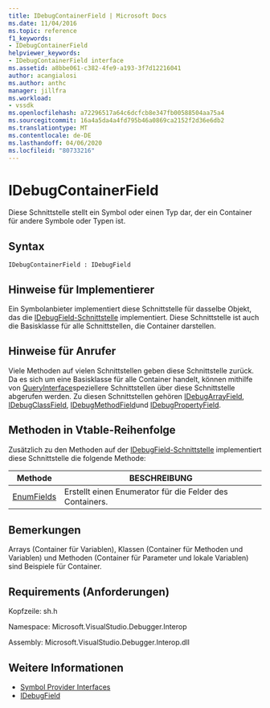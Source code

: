 ```yaml
---
title: IDebugContainerField | Microsoft Docs
ms.date: 11/04/2016
ms.topic: reference
f1_keywords:
- IDebugContainerField
helpviewer_keywords:
- IDebugContainerField interface
ms.assetid: a8bbe061-c382-4fe9-a193-3f7d12216041
author: acangialosi
ms.author: anthc
manager: jillfra
ms.workload:
- vssdk
ms.openlocfilehash: a72296517a64c6dcfcb8e347fb00588504aa75a4
ms.sourcegitcommit: 16a4a5da4a4fd795b46a0869ca2152f2d36e6db2
ms.translationtype: MT
ms.contentlocale: de-DE
ms.lasthandoff: 04/06/2020
ms.locfileid: "80733216"
---
```

# <a name="idebugcontainerfield"></a>IDebugContainerField
Diese Schnittstelle stellt ein Symbol oder einen Typ dar, der ein Container für andere Symbole oder Typen ist.

## <a name="syntax"></a>Syntax

```
IDebugContainerField : IDebugField
```

## <a name="notes-for-implementers"></a>Hinweise für Implementierer
 Ein Symbolanbieter implementiert diese Schnittstelle für dasselbe Objekt, das die [IDebugField-Schnittstelle](../../../extensibility/debugger/reference/idebugfield.md) implementiert. Diese Schnittstelle ist auch die Basisklasse für alle Schnittstellen, die Container darstellen.

## <a name="notes-for-callers"></a>Hinweise für Anrufer
 Viele Methoden auf vielen Schnittstellen geben diese Schnittstelle zurück. Da es sich um eine Basisklasse für alle Container handelt, können mithilfe von [QueryInterface](/cpp/atl/queryinterface)speziellere Schnittstellen über diese Schnittstelle abgerufen werden. Zu diesen Schnittstellen gehören [IDebugArrayField](../../../extensibility/debugger/reference/idebugarrayfield.md), [IDebugClassField](../../../extensibility/debugger/reference/idebugclassfield.md), [IDebugMethodField](../../../extensibility/debugger/reference/idebugmethodfield.md)und [IDebugPropertyField](../../../extensibility/debugger/reference/idebugpropertyfield.md).

## <a name="methods-in-vtable-order"></a>Methoden in Vtable-Reihenfolge
 Zusätzlich zu den Methoden auf der [IDebugField-Schnittstelle](../../../extensibility/debugger/reference/idebugfield.md) implementiert diese Schnittstelle die folgende Methode:

|Methode|BESCHREIBUNG|
|------------|-----------------|
|[EnumFields](../../../extensibility/debugger/reference/idebugcontainerfield-enumfields.md)|Erstellt einen Enumerator für die Felder des Containers.|

## <a name="remarks"></a>Bemerkungen
 Arrays (Container für Variablen), Klassen (Container für Methoden und Variablen) und Methoden (Container für Parameter und lokale Variablen) sind Beispiele für Container.

## <a name="requirements"></a>Requirements (Anforderungen)
 Kopfzeile: sh.h

 Namespace: Microsoft.VisualStudio.Debugger.Interop

 Assembly: Microsoft.VisualStudio.Debugger.Interop.dll

## <a name="see-also"></a>Weitere Informationen
- [Symbol Provider Interfaces](../../../extensibility/debugger/reference/symbol-provider-interfaces.md)
- [IDebugField](../../../extensibility/debugger/reference/idebugfield.md)
